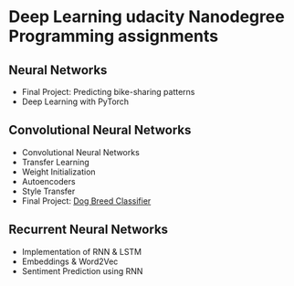 # Deep Learning udacity Nanodegree Programming assignments
## Neural Networks
- Final Project: Predicting bike-sharing patterns
- Deep Learning with PyTorch
## Convolutional Neural Networks
- Convolutional Neural Networks
- Transfer Learning
- Weight Initialization
- Autoencoders
- Style Transfer
- Final Project: [Dog Breed Classifier](https://github.com/assem-khaled/dog-breed-classifier)
## Recurrent Neural Networks
- Implementation of RNN & LSTM
- Embeddings & Word2Vec
- Sentiment Prediction using RNN

